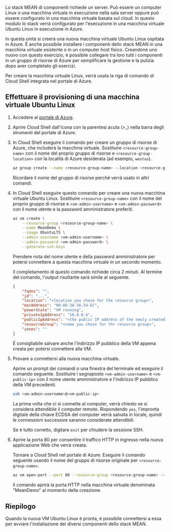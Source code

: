 Lo stack MEAN di componenti richiede un server. Può essere un computer Linux o una macchina virtuale in esecuzione nella sala server oppure può essere configurato in una macchina virtuale basata sul cloud. In questo modulo lo stack verrà configurato per l'esecuzione in una macchina virtuale Ubuntu Linux in esecuzione in Azure.

In questa unità si creerà una nuova macchina virtuale Ubuntu Linux ospitata in Azure. È anche possibile installare i componenti dello stack MEAN in una macchina virtuale esistente o in un computer host fisico. Creandone uno nuovo con questo esercizio, è possibile collegare tra loro tutti i componenti in un gruppo di risorse di Azure per semplificare la gestione e la pulizia dopo aver completato gli esercizi.

Per creare la macchina virtuale Linux, verrà usata la riga di comando di Cloud Shell integrata nel portale di Azure.

## <a name="provision-an-ubuntu-linux-vm"></a>Effettuare il provisioning di una macchina virtuale Ubuntu Linux

1. Accedere al [portale di Azure](https://portal.azure.com?azure-portal=true).
1. Aprire Cloud Shell dall'icona con la parentesi acuta (>_) nella barra degli strumenti del portale di Azure.
1. In Cloud Shell eseguire il comando per creare un gruppo di risorse di Azure, che includerà la macchina virtuale. Sostituire `<resource-group-name>` con il nome del proprio gruppo di risorse e `<resource-group-location>` con la località di Azure desiderata (ad esempio, `westus`).


    ```bash
    az group create --name <resource-group-name> --location <resource-group-location>
    ```

    Ricordare il nome del gruppo di risorse perché verrà usato in altri comandi.

1. In Cloud Shell eseguire questo comando per creare una nuova macchina virtuale Ubuntu Linux. Sostituire `<resource-group-name>` con il nome del proprio gruppo di risorse e `<vm-admin-username>` e `<vm-admin-password>` con il nome utente e la password amministratore preferiti.

    ```bash
    az vm create \
        --resource-group <resource-group-name> \
        --name MeanDemo \
        --image UbuntuLTS \
        --admin-username <vm-admin-username> \
        --admin-password <vm-admin-password> \
        --generate-ssh-keys
    ```

    Prendere nota del nome utente e della password amministratore per potersi connettere a questa macchina virtuale in un secondo momento.

    Il completamento di questo comando richiede circa 2 minuti. Al termine del comando, l'output risultante sarà simile al seguente.

    ```json
    {
        "fqdns": "",
        "id": "...",
        "location": "<location you chose for the resource group>",
        "macAddress": "00-0D-3A-3A-54-EC",
        "powerState": "VM running",
        "privateIpAddress": "10.0.0.4",
        "publicIpAddress": "<the public IP address of the newly created machine>",
        "resourceGroup": "<name you chose for thr resource group>",
        "zones": ""
    }
    ```

    È consigliabile salvare anche l'indirizzo IP pubblico della VM appena creata per potersi connettere alla VM.

1. Provare a connettersi alla nuova macchina virtuale.

    Aprire un prompt dei comandi o una finestra del terminale ed eseguire il comando seguente. Sostituire i segnaposto `<vm-admin-username>` e `<vm-public-ip>` con il nome utente amministratore e l'indirizzo IP pubblico della VM precedenti.

    ```bash
    ssh <vm-admin-username>@<vm-public-ip>
    ```

    La prima volta che ci si connette al computer, verrà chiesto se si considera attendibile il computer remoto. Rispondendo `yes`, l'impronta digitale della chiave ECDSA del computer verrà salvata in locale, quindi le connessioni successive saranno considerate attendibili.

    Se è tutto corretto, digitare `exit` per chiudere la sessione SSH.

1. Aprire la porta 80 per consentire il traffico HTTP in ingresso nella nuova applicazione Web che verrà creata.

    Tornare a Cloud Shell nel portale di Azure. Eseguire il comando seguente usando il nome del gruppo di risorse originale per `<resource-group-name>`.

    ``` bash
    az vm open-port --port 80 --resource-group <resource-group-name> --name MeanDemo
    ```

    Il comando aprirà la porta HTTP nella macchina virtuale denominata "MeanDemo" al momento della creazione.

## <a name="summary"></a>Riepilogo

Quando la nuova VM Ubuntu Linux è pronta, è possibile connettersi a essa per avviare l'installazione dei diversi componenti dello stack MEAN.